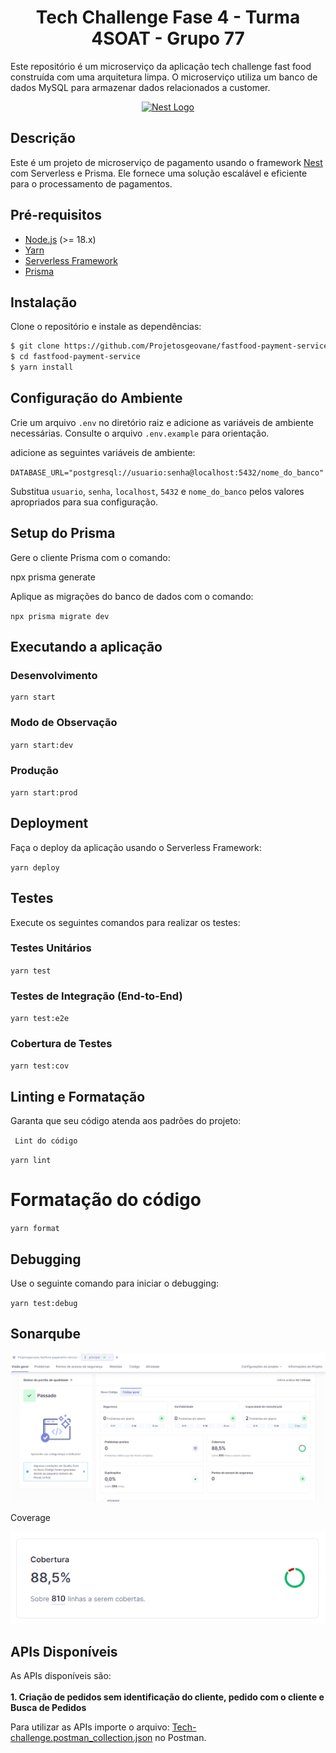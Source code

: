 
<h1 align="center">Tech Challenge Fase 4 - Turma 4SOAT - Grupo 77</h1>
Este repositório é um microserviço da aplicação tech challenge fast food construída com uma arquitetura limpa.   
O microserviço utiliza um banco de dados MySQL para armazenar dados relacionados a customer.  

<p align="center">
  <a href="http://nestjs.com/" target="blank"><img src="https://nestjs.com/img/logo-small.svg" width="200" alt="Nest Logo" /></a>
</p>

[circleci-image]: https://img.shields.io/circleci/build/github/nestjs/nest/master?token=abc123def456
[circleci-url]: https://circleci.com/gh/nestjs/nest



## Descrição

Este é um projeto de microserviço de pagamento usando o framework [Nest](https://github.com/nestjs/nest) com Serverless e Prisma. Ele fornece uma solução escalável e eficiente para o processamento de pagamentos.

## Pré-requisitos

- [Node.js](https://nodejs.org/) (>= 18.x)
- [Yarn](https://yarnpkg.com/)
- [Serverless Framework](https://www.serverless.com/)
- [Prisma](https://www.prisma.io/)


## Instalação

Clone o repositório e instale as dependências:

```bash
$ git clone https://github.com/Projetosgeovane/fastfood-payment-service.git
$ cd fastfood-payment-service
$ yarn install
```

## Configuração do Ambiente

Crie um arquivo `.env` no diretório raiz e adicione as variáveis de ambiente necessárias. Consulte o arquivo `.env.example` para orientação.

adicione as seguintes variáveis de ambiente:

`DATABASE_URL="postgresql://usuario:senha@localhost:5432/nome_do_banco"` 

Substitua `usuario`, `senha`, `localhost`, `5432` e `nome_do_banco` pelos valores apropriados para sua configuração.

## Setup do Prisma

Gere o cliente Prisma com o comando:

npx prisma generate

Aplique as migrações do banco de dados com o comando:

`npx prisma migrate dev`

## Executando a aplicação

### Desenvolvimento
```
yarn start
```

### Modo de Observação

`yarn start:dev`


### Produção

`yarn start:prod`


## Deployment

Faça o deploy da aplicação usando o Serverless Framework:

`yarn deploy`


## Testes

Execute os seguintes comandos para realizar os testes:

### Testes Unitários

`yarn test`


### Testes de Integração (End-to-End)

`yarn test:e2e`


### Cobertura de Testes

`yarn test:cov`


## Linting e Formatação

Garanta que seu código atenda aos padrões do projeto:

` Lint do código`


`yarn lint`


# Formatação do código

`yarn format`


## Debugging

Use o seguinte comando para iniciar o debugging:

`yarn test:debug`

## Sonarqube

![SonarQube Report](https://github.com/Projetosgeovane/fastfood-payment-service/blob/main/img/sonar.png?raw=true)

Coverage

![SonarQube Coverage](https://github.com/Projetosgeovane/fastfood-payment-service/blob/main/img/coverage.png?raw=true)

## APIs Disponíveis

As APIs disponíveis são: <br />  
**1. Criação de pedidos sem identificação do cliente, pedido com o cliente e Busca de Pedidos**<br />

Para utilizar as APIs importe o arquivo: [Tech-challenge.postman_collection.json](https://github.com/pietroow/tech-challenge-pos-tech/blob/main/Tech-challenge.postman_collection.json) no Postman.
